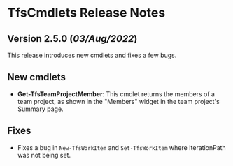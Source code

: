 # TfsCmdlets Release Notes

## Version 2.5.0 (_03/Aug/2022_)

This release introduces new cmdlets and fixes a few bugs.

## New cmdlets

* **Get-TfsTeamProjectMember**: This cmdlet returns the members of a team project, as shown in the "Members" widget in the team project's Summary page.

## Fixes

* Fixes a bug in `New-TfsWorkItem` and `Set-TfsWorkItem` where IterationPath was not being set.
